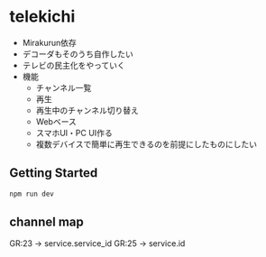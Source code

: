 # telekichi

- Mirakurun依存
- デコーダもそのうち自作したい
- テレビの民主化をやっていく
- 機能
  - チャンネル一覧
  - 再生
  - 再生中のチャンネル切り替え
  - Webベース
  - スマホUI・PC UI作る
  - 複数デバイスで簡単に再生できるのを前提にしたものにしたい

## Getting Started

```bash
npm run dev
```

## channel map

GR:23 -> service.service_id
GR:25 -> service.id
